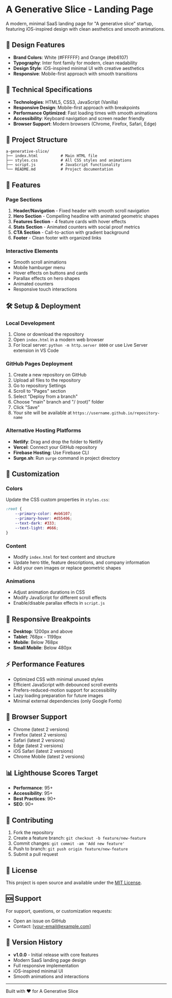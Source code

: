 # A Generative Slice - Landing Page

A modern, minimal SaaS landing page for "A generative slice" startup, featuring iOS-inspired design with clean aesthetics and smooth animations.

## 🎨 Design Features

- **Brand Colors**: White (#FFFFFF) and Orange (#eb6107)
- **Typography**: Inter font family for modern, clean readability
- **Design Style**: iOS-inspired minimal UI with creative aesthetics
- **Responsive**: Mobile-first approach with smooth transitions

## 🚀 Technical Specifications

- **Technologies**: HTML5, CSS3, JavaScript (Vanilla)
- **Responsive Design**: Mobile-first approach with breakpoints
- **Performance Optimized**: Fast loading times with smooth animations
- **Accessibility**: Keyboard navigation and screen reader friendly
- **Browser Support**: Modern browsers (Chrome, Firefox, Safari, Edge)

## 📁 Project Structure

```
a-generative-slice/
├── index.html          # Main HTML file
├── styles.css          # All CSS styles and animations
├── script.js           # JavaScript functionality
└── README.md           # Project documentation
```

## 🌟 Features

### Page Sections
1. **Header/Navigation** - Fixed header with smooth scroll navigation
2. **Hero Section** - Compelling headline with animated geometric shapes
3. **Features Section** - 4 feature cards with hover effects
4. **Stats Section** - Animated counters with social proof metrics
5. **CTA Section** - Call-to-action with gradient background
6. **Footer** - Clean footer with organized links

### Interactive Elements
- Smooth scroll animations
- Mobile hamburger menu
- Hover effects on buttons and cards
- Parallax effects on hero shapes
- Animated counters
- Responsive touch interactions

## 🛠 Setup & Deployment

### Local Development
1. Clone or download the repository
2. Open `index.html` in a modern web browser
3. For local server: `python -m http.server 8000` or use Live Server extension in VS Code

### GitHub Pages Deployment
1. Create a new repository on GitHub
2. Upload all files to the repository
3. Go to repository Settings
4. Scroll to "Pages" section
5. Select "Deploy from a branch"
6. Choose "main" branch and "/ (root)" folder
7. Click "Save"
8. Your site will be available at `https://username.github.io/repository-name`

### Alternative Hosting Platforms
- **Netlify**: Drag and drop the folder to Netlify
- **Vercel**: Connect your GitHub repository
- **Firebase Hosting**: Use Firebase CLI
- **Surge.sh**: Run `surge` command in project directory

## 🎯 Customization

### Colors
Update the CSS custom properties in `styles.css`:
```css
:root {
    --primary-color: #eb6107;
    --primary-hover: #d55406;
    --text-dark: #333;
    --text-light: #666;
}
```

### Content
- Modify `index.html` for text content and structure
- Update hero title, feature descriptions, and company information
- Add your own images or replace geometric shapes

### Animations
- Adjust animation durations in CSS
- Modify JavaScript for different scroll effects
- Enable/disable parallax effects in `script.js`

## 📱 Responsive Breakpoints

- **Desktop**: 1200px and above
- **Tablet**: 768px - 1199px
- **Mobile**: Below 768px
- **Small Mobile**: Below 480px

## ⚡ Performance Features

- Optimized CSS with minimal unused styles
- Efficient JavaScript with debounced scroll events
- Prefers-reduced-motion support for accessibility
- Lazy loading preparation for future images
- Minimal external dependencies (only Google Fonts)

## 🔧 Browser Support

- Chrome (latest 2 versions)
- Firefox (latest 2 versions)
- Safari (latest 2 versions)
- Edge (latest 2 versions)
- iOS Safari (latest 2 versions)
- Chrome Mobile (latest 2 versions)

## 📊 Lighthouse Scores Target

- **Performance**: 95+
- **Accessibility**: 95+
- **Best Practices**: 90+
- **SEO**: 90+

## 🤝 Contributing

1. Fork the repository
2. Create a feature branch: `git checkout -b feature/new-feature`
3. Commit changes: `git commit -am 'Add new feature'`
4. Push to branch: `git push origin feature/new-feature`
5. Submit a pull request

## 📄 License

This project is open source and available under the [MIT License](LICENSE).

## 🆘 Support

For support, questions, or customization requests:
- Open an issue on GitHub
- Contact: [your-email@example.com]

## 🔄 Version History

- **v1.0.0** - Initial release with core features
- Modern SaaS landing page design
- Full responsive implementation
- iOS-inspired minimal UI
- Smooth animations and interactions

---

Built with ❤️ for A Generative Slice
